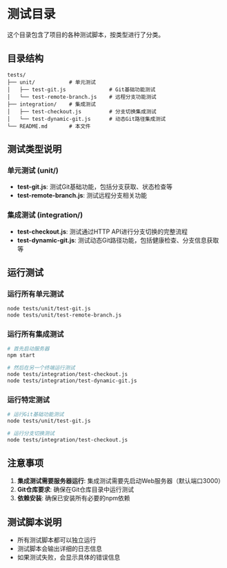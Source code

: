 # 测试目录

这个目录包含了项目的各种测试脚本，按类型进行了分类。

## 目录结构

```
tests/
├── unit/           # 单元测试
│   ├── test-git.js              # Git基础功能测试
│   └── test-remote-branch.js    # 远程分支功能测试
├── integration/    # 集成测试
│   ├── test-checkout.js         # 分支切换集成测试
│   └── test-dynamic-git.js      # 动态Git路径集成测试
└── README.md       # 本文件
```

## 测试类型说明

### 单元测试 (unit/)
- **test-git.js**: 测试Git基础功能，包括分支获取、状态检查等
- **test-remote-branch.js**: 测试远程分支相关功能

### 集成测试 (integration/)
- **test-checkout.js**: 测试通过HTTP API进行分支切换的完整流程
- **test-dynamic-git.js**: 测试动态Git路径功能，包括健康检查、分支信息获取等

## 运行测试

### 运行所有单元测试
```bash
node tests/unit/test-git.js
node tests/unit/test-remote-branch.js
```

### 运行所有集成测试
```bash
# 首先启动服务器
npm start

# 然后在另一个终端运行测试
node tests/integration/test-checkout.js
node tests/integration/test-dynamic-git.js
```

### 运行特定测试
```bash
# 运行Git基础功能测试
node tests/unit/test-git.js

# 运行分支切换测试
node tests/integration/test-checkout.js
```

## 注意事项

1. **集成测试需要服务器运行**: 集成测试需要先启动Web服务器（默认端口3000）
2. **Git仓库要求**: 确保在Git仓库目录中运行测试
3. **依赖安装**: 确保已安装所有必要的npm依赖

## 测试脚本说明

- 所有测试脚本都可以独立运行
- 测试脚本会输出详细的日志信息
- 如果测试失败，会显示具体的错误信息
